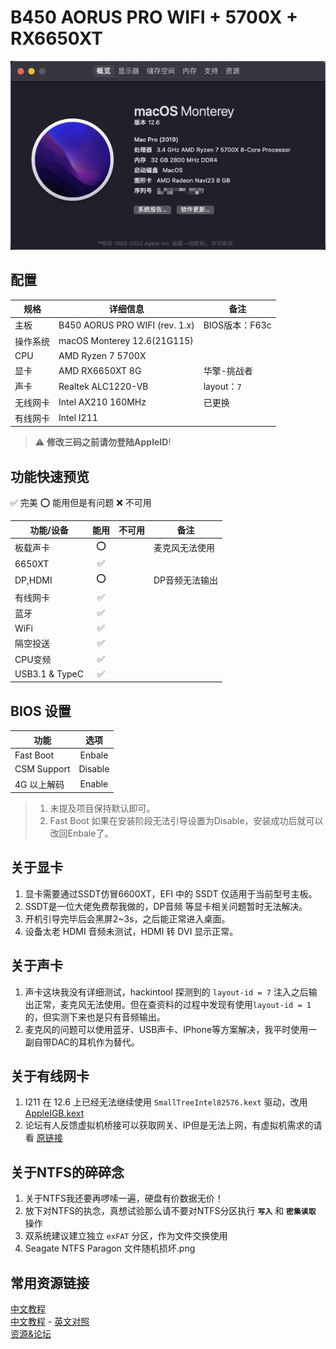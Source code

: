 # B450 AORUS PRO WIFI + 5700X + RX6650XT
![system_info](./Other/system_info.png)

## 配置
| 规格     | 详细信息                       | 备注           |
|----------|--------------------------------|----------------|
| 主板     | B450 AORUS PRO WIFI (rev. 1.x) | BIOS版本：F63c |
| 操作系统 | macOS Monterey 12.6(21G115)    |                |
| CPU      | AMD Ryzen 7 5700X              |                |
| 显卡     | AMD RX6650XT 8G                | 华擎-挑战者    |
| 声卡     | Realtek ALC1220-VB             | layout：`7`    |
| 无线网卡 | Intel AX210 160MHz             | 已更换         |
| 有线网卡 | Intel I211                     |                |

> ⚠️ **修改三码之前请勿登陆AppleID**! 

## 功能快速预览
✅ 完美
⭕️ 能用但是有问题
❌ 不可用

| 功能/设备      | 能用 | 不可用 | 备注           |
|----------------|:----:|:------:|----------------|
| 板载声卡       |  ⭕️   |        | 麦克风无法使用 |
| 6650XT         |  ✅   |        |                |
| DP,HDMI        |  ⭕️   |        | DP音频无法输出 |
| 有线网卡       |  ✅   |        |                |
| 蓝牙           |  ✅   |        |                |
| WiFi           |  ✅   |        |                |
| 隔空投送       |  ✅   |        |                |
| CPU变频        |  ✅   |        |                |
| USB3.1 & TypeC |  ✅   |        |                |

## BIOS 设置
| 功能        |  选项   |
|-------------|:-------:|
| Fast Boot   | Enbale  |
| CSM Support | Disable |
| 4G 以上解码 | Enable  |

> 1. 未提及项目保持默认即可。
> 2. Fast Boot 如果在安装阶段无法引导设置为Disable，安装成功后就可以改回Enbale了。

## 关于显卡
1. 显卡需要通过SSDT仿冒6600XT，EFI 中的 SSDT 仅适用于当前型号主板。
2. SSDT是一位大佬免费帮我做的，DP音频 等显卡相关问题暂时无法解决。
3. 开机引导完毕后会黑屏2~3s，之后能正常进入桌面。
4. 设备太老 HDMI 音频未测试，HDMI 转 DVI 显示正常。

## 关于声卡
1. 声卡这块我没有详细测试，hackintool 探测到的 `layout-id = 7` 注入之后输出正常，麦克风无法使用。但在查资料的过程中发现有使用`layout-id = 1`的，但实测下来也是只有音频输出。  
2. 麦克风的问题可以使用蓝牙、USB声卡、IPhone等方案解决，我平时使用一副自带DAC的耳机作为替代。

## 关于有线网卡
1. I211 在 12.6 上已经无法继续使用 `SmallTreeIntel82576.kext` 驱动，改用 [AppleIGB.kext](https://github.com/donatengit/AppleIGB/releases)
2. 论坛有人反馈虚拟机桥接可以获取网关、IP但是无法上网，有虚拟机需求的请看 [原链接](http://www.imacosx.cn/11775.html)

## 关于NTFS的碎碎念
1. 关于NTFS我还要再啰嗦一遍，硬盘有价数据无价！
2. 放下对NTFS的执念，真想试验那么请不要对NTFS分区执行 **`写入`** 和 **`密集读取`** 操作
3. 双系统建议建立独立 `exFAT` 分区，作为文件交换使用
4. Seagate NTFS Paragon 文件随机损坏.png 

## 常用资源链接
[中文教程](https://hackintool.netlify.app/index.html#start)    
[中文教程](https://apple.sqlsec.com/1-基础知识/1-1.html) - [英文对照](https://dortania.github.io/OpenCore-Post-Install/#how-to-follow-this-guide)  
[资源&论坛](https://www.mfpud.com/macos/dmg/)